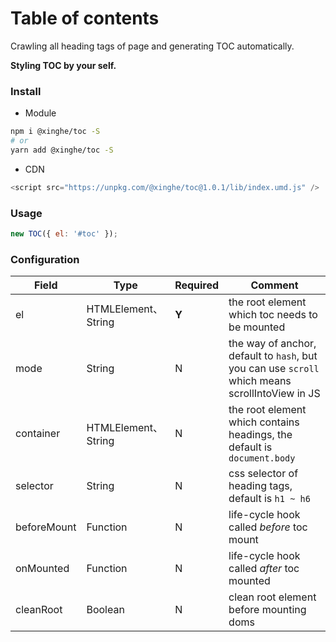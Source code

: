 # Table of contents

Crawling all heading tags of page and generating TOC automatically.

**Styling TOC by your self.**

### Install

- Module

```bash
npm i @xinghe/toc -S
# or
yarn add @xinghe/toc -S
```

- CDN

```js
<script src="https://unpkg.com/@xinghe/toc@1.0.1/lib/index.umd.js" />
```

### Usage

```js
new TOC({ el: '#toc' });
```

### Configuration

| Field       | Type                | Required | Comment                                                                                         |
| ----------- | ------------------- | -------- | ----------------------------------------------------------------------------------------------- |
| el          | HTMLElement、String | **Y**    | the root element which toc needs to be mounted                                                  |
| mode        | String              | N        | the way of anchor, default to `hash`, but you can use `scroll` which means scrollIntoView in JS |
| container   | HTMLElement、String | N        | the root element which contains headings, the default is `document.body`                        |
| selector    | String              | N        | css selector of heading tags, default is `h1 ~ h6`                                              |
| beforeMount | Function            | N        | life-cycle hook called _before_ toc mount                                                       |
| onMounted   | Function            | N        | life-cycle hook called _after_ toc mounted                                                      |
| cleanRoot   | Boolean             | N        | clean root element before mounting doms                                                         |
